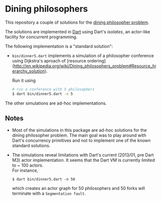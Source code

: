 # Dining philosophers

This repository a couple of solutions for the [dining philosopher problem](http://en.wikipedia.org/wiki/Dining_philosophers_problem).

The solutions are implemented in [Dart](http://www.dartlang.org) using Dart's
_isolates_, an actor-like facility for concurrent programming.

The following implementation is a  "standard solution":

 * `bin/dinner5.dart` implements a simulation of a philosopher conference using
    Dijkstra's aproach of [resource ordering] (http://en.wikipedia.org/wiki/Dining_philosophers_problem#Resource_hierarchy_solution).
    
    Run it using
    ```bash
    # run a conference with 5 philosophers 
    $ dart bin/dinner5.dart -n 5
    ```
    
The other simulations are ad-hoc implementations.

## Notes
*  Most of the simulations in this package are ad-hoc solutions for the 
   dining philosopher problem. The main goal was to
   play around with Dart's concurrency primitives and not to implement one
   of the known standard solutions.
   
*  The simulations reveal limitations with Dart's current (2013/01, pre Dart M3) 
   actor implementation.
   It seems that the Dart VM is currently limited to ~ 100 actors.  
   For instance,
   ```
   $ dart bin/dinner5.dart -n 50
   ```
   which creates an actor graph for 50 philosophers and 50 forks will terminate
   with a `Segmentation fault`.


